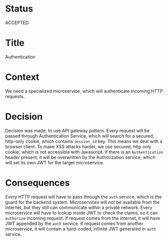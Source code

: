 # Status
ACCEPTED

# Title
Authentication 

# Context
We need a specialized microservice, which will authenticate incoming HTTP requests.

# Decision
Decision was made, to use API gateway pattern. Every request will be passed through Authentication Service, which will 
search for a secured, http-only cookie, which contains `session_id` key. This means we deal with a browser client. To 
make XSS attacks harder, we use secured, http only cookie, which is not accessible with Javascript. If there is an 
`Authentication` header present, it will be overwritten by the Authorization service, which will set its own JWT for the
target microservice.

# Consequences
Every HTTP request will have to pass through the `auth` service, which is the guard for the backend system.
Microservices will not be available from the Internet, but they still can communicate within a private network. Every
microservice will have to lookup inside JWT to check the claims, so it can `authorize` incoming request. If request 
comes from the internet, it will have JWT appended by the `auth` service. If request comes from another 
microservice, it will contain a hard-coded, infinite JWT generated in `auth` service.
